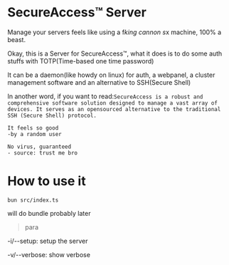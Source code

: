 SecureAccess™ Server
===
Manage your servers feels like using a f*king cannon s*x machine, 100% a beast.

Okay, this is a Server for SecureAccess™, what it does is to do some auth stuffs with TOTP(Time-based one time password)

It can be a daemon(like howdy on linux) for auth, a webpanel, a cluster management software and an alternative to SSH(Secure Shell)

In another word, if you want to read:```SecureAccess is a robust and comprehensive software solution designed to manage a vast array of devices. It serves as an opensourced alternative to the traditional SSH (Secure Shell) protocol.```

```
It feels so good
-by a random user
```

```
No virus, guaranteed
- source: trust me bro
```

# How to use it

`bun src/index.ts`

will do bundle probably later

> para

-i/--setup: setup the server

-v/--verbose: show verbose